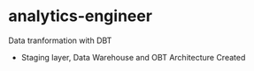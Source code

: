 # analytics-engineer

Data tranformation with DBT

* Staging layer, Data Warehouse and OBT Architecture Created
